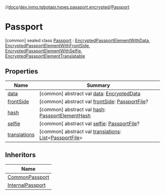 //[docs](../../../index.md)/[dev.inmo.tgbotapi.types.passport.encrypted](../index.md)/[Passport](index.md)



# Passport  
 [common] sealed class [Passport](index.md) : [EncryptedPassportElementWithData](../../dev.inmo.tgbotapi.types.passport.encrypted.abstracts/-encrypted-passport-element-with-data/index.md), [EncryptedPassportElementWithFrontSide](../../dev.inmo.tgbotapi.types.passport.encrypted.abstracts/-encrypted-passport-element-with-front-side/index.md), [EncryptedPassportElementWithSelfie](../../dev.inmo.tgbotapi.types.passport.encrypted.abstracts/-encrypted-passport-element-with-selfie/index.md), [EncryptedPassportElementTranslatable](../../dev.inmo.tgbotapi.types.passport.encrypted.abstracts/-encrypted-passport-element-translatable/index.md)   


## Properties  
  
|  Name |  Summary | 
|---|---|
| <a name="dev.inmo.tgbotapi.types.passport.encrypted/Passport/data/#/PointingToDeclaration/"></a>[data](index.md#%5Bdev.inmo.tgbotapi.types.passport.encrypted%2FPassport%2Fdata%2F%23%2FPointingToDeclaration%2F%5D%2FProperties%2F625018081)| <a name="dev.inmo.tgbotapi.types.passport.encrypted/Passport/data/#/PointingToDeclaration/"></a> [common] abstract val [data](index.md#%5Bdev.inmo.tgbotapi.types.passport.encrypted%2FPassport%2Fdata%2F%23%2FPointingToDeclaration%2F%5D%2FProperties%2F625018081): [EncryptedData](../../dev.inmo.tgbotapi.types.passport.credentials/index.md#%5Bdev.inmo.tgbotapi.types.passport.credentials%2FEncryptedData%2F%2F%2FPointingToDeclaration%2F%5D%2FClasslikes%2F625018081)   <br>|
| <a name="dev.inmo.tgbotapi.types.passport.encrypted/Passport/frontSide/#/PointingToDeclaration/"></a>[frontSide](index.md#%5Bdev.inmo.tgbotapi.types.passport.encrypted%2FPassport%2FfrontSide%2F%23%2FPointingToDeclaration%2F%5D%2FProperties%2F625018081)| <a name="dev.inmo.tgbotapi.types.passport.encrypted/Passport/frontSide/#/PointingToDeclaration/"></a> [common] abstract val [frontSide](index.md#%5Bdev.inmo.tgbotapi.types.passport.encrypted%2FPassport%2FfrontSide%2F%23%2FPointingToDeclaration%2F%5D%2FProperties%2F625018081): [PassportFile](../-passport-file/index.md)?   <br>|
| <a name="dev.inmo.tgbotapi.types.passport.encrypted/Passport/hash/#/PointingToDeclaration/"></a>[hash](index.md#%5Bdev.inmo.tgbotapi.types.passport.encrypted%2FPassport%2Fhash%2F%23%2FPointingToDeclaration%2F%5D%2FProperties%2F625018081)| <a name="dev.inmo.tgbotapi.types.passport.encrypted/Passport/hash/#/PointingToDeclaration/"></a> [common] abstract val [hash](index.md#%5Bdev.inmo.tgbotapi.types.passport.encrypted%2FPassport%2Fhash%2F%23%2FPointingToDeclaration%2F%5D%2FProperties%2F625018081): [PassportElementHash](../../dev.inmo.tgbotapi.types.passport.encrypted.abstracts/index.md#%5Bdev.inmo.tgbotapi.types.passport.encrypted.abstracts%2FPassportElementHash%2F%2F%2FPointingToDeclaration%2F%5D%2FClasslikes%2F625018081)   <br>|
| <a name="dev.inmo.tgbotapi.types.passport.encrypted/Passport/selfie/#/PointingToDeclaration/"></a>[selfie](index.md#%5Bdev.inmo.tgbotapi.types.passport.encrypted%2FPassport%2Fselfie%2F%23%2FPointingToDeclaration%2F%5D%2FProperties%2F625018081)| <a name="dev.inmo.tgbotapi.types.passport.encrypted/Passport/selfie/#/PointingToDeclaration/"></a> [common] abstract val [selfie](index.md#%5Bdev.inmo.tgbotapi.types.passport.encrypted%2FPassport%2Fselfie%2F%23%2FPointingToDeclaration%2F%5D%2FProperties%2F625018081): [PassportFile](../-passport-file/index.md)?   <br>|
| <a name="dev.inmo.tgbotapi.types.passport.encrypted/Passport/translations/#/PointingToDeclaration/"></a>[translations](index.md#%5Bdev.inmo.tgbotapi.types.passport.encrypted%2FPassport%2Ftranslations%2F%23%2FPointingToDeclaration%2F%5D%2FProperties%2F625018081)| <a name="dev.inmo.tgbotapi.types.passport.encrypted/Passport/translations/#/PointingToDeclaration/"></a> [common] abstract val [translations](index.md#%5Bdev.inmo.tgbotapi.types.passport.encrypted%2FPassport%2Ftranslations%2F%23%2FPointingToDeclaration%2F%5D%2FProperties%2F625018081): [List](https://kotlinlang.org/api/latest/jvm/stdlib/kotlin.collections/-list/index.html)<[PassportFile](../-passport-file/index.md)>   <br>|


## Inheritors  
  
|  Name | 
|---|
| <a name="dev.inmo.tgbotapi.types.passport.encrypted/CommonPassport///PointingToDeclaration/"></a>[CommonPassport](../-common-passport/index.md)|
| <a name="dev.inmo.tgbotapi.types.passport.encrypted/InternalPassport///PointingToDeclaration/"></a>[InternalPassport](../-internal-passport/index.md)|

